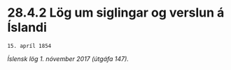 # 28.4.2 Lög um siglingar og verslun á Íslandi

`15. apríl 1854`

_Íslensk lög 1. nóvember 2017 (útgáfa 147)._


